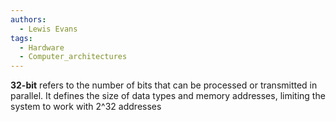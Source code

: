 ```yaml
---
authors:
  - Lewis Evans
tags:
  - Hardware
  - Computer_architectures
---
```

**32-bit** refers to the number of bits that can be processed or transmitted in parallel. It defines the size of data types and memory addresses, limiting the system to work with 2^32 addresses
